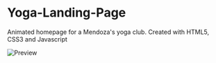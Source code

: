 # Yoga-Landing-Page
Animated homepage for a Mendoza's yoga club. Created with HTML5, CSS3 and Javascript

![Preview](https://raw.githubusercontent.com/LaraFemenia/Yoga-Landing-Page/img/FirstVersion.png)
